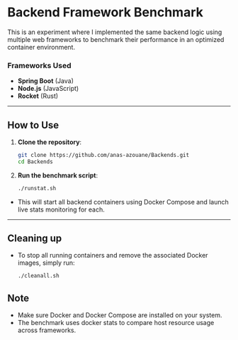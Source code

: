 # Backend Framework Benchmark

This is an experiment where I implemented the same backend logic using multiple web frameworks to benchmark their performance in an optimized container environment.

### Frameworks Used
- **Spring Boot** (Java)
- **Node.js** (JavaScript)
- **Rocket** (Rust)

---

## How to Use

1. **Clone the repository**:
   ```bash
   git clone https://github.com/anas-azouane/Backends.git  
   cd Backends  
   ```
2. **Run the benchmark script**:  
   ```bash
   ./runstat.sh
   ```
- This will start all backend containers using Docker Compose and launch live stats monitoring for each.

---

## Cleaning up  
- To stop all running containers and remove the associated Docker images, simply run:
   ```bash
   ./cleanall.sh
   ```  
## Note
- Make sure Docker and Docker Compose are installed on your system.  
- The benchmark uses docker stats to compare host resource usage across frameworks.
